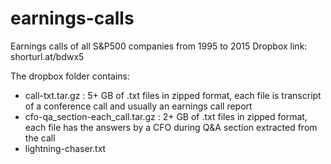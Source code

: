 # earnings-calls
Earnings calls of all S&amp;P500 companies from 1995 to 2015 
Dropbox link: shorturl.at/bdwx5

The dropbox folder contains:
 - call-txt.tar.gz : 5+ GB of .txt files in zipped format, each file is transcript of a conference call and usually an earnings call report
 - cfo-qa_section-each_call.tar.gz : 2+ GB of .txt files in zipped format, each file has the answers by a CFO during Q&A section extracted from the call
 - lightning-chaser.txt
